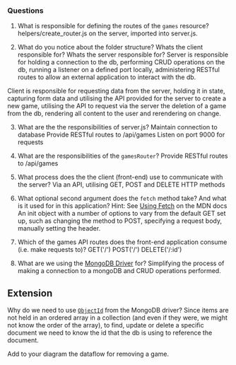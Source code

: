 ### Questions

1. What is responsible for defining the routes of the `games` resource?
helpers/create_router.js on the server, imported into server.js.

2. What do you notice about the folder structure?  Whats the client responsible for? Whats the server responsible for?
Server is responsible for holding a connection to the db, performing CRUD operations on the db, running a listener on a defined port locally, administering RESTful routes to allow an external application to interact with the db.

Client is responsible for requesting data from the server, holding it in state, capturing form data and utilising the API provided for the server to create a new game, utilising the API to request via the server the deletion of a game from the db, rendering all content to the user and rerendering on change.

3. What are the the responsibilities of server.js?
Maintain connection to database
Provide RESTful routes to /api/games
Listen on port 9000 for requests

4. What are the responsibilities of the `gamesRouter`?
Provide RESTful routes to /api/games


5. What process does the the client (front-end) use to communicate with the server?
Via an API, utilising GET, POST and DELETE HTTP methods

6. What optional second argument does the `fetch` method take? And what is it used for in this application? Hint: See [Using Fetch](https://developer.mozilla.org/en-US/docs/Web/API/Fetch_API/Using_Fetch) on the MDN docs
An init object with a number of options to vary from the default GET set up, such as changing the method to POST, specifying a request body, manually setting the header.

7. Which of the games API routes does the front-end application consume (i.e. make requests to)?
GET('/')
POST('/')
DELETE('/:id')

8. What are we using the [MongoDB Driver](http://mongodb.github.io/node-mongodb-native/) for?
Simplifying the process of making a connection to a mongoDB and CRUD operations performed.


## Extension

Why do we need to use [`ObjectId`](https://mongodb.github.io/node-mongodb-native/api-bson-generated/objectid.html) from the MongoDB driver?
Since items are not held in an ordered array in a collection (and even if they were, we might not know the order of the array), to find, update or delete a specific document we need to know the id that the db is using to reference the document.


Add to your diagram the dataflow for removing a game.
